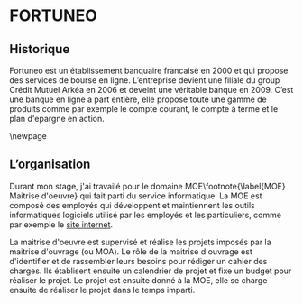 # FORTUNEO #


## Historique ##


Fortuneo est un établissement banquaire francaisé en 2000 et qui propose des services de bourse en ligne.
L’entreprise devient une filiale du group Crédit Mutuel Arkéa en 2006 et deveint une véritable banque en 2009.
C’est une banque en ligne a part entière, elle propose toute une gamme de produits comme par exemple le compte courant, 
le compte à terme et le plan d'epargne en action.


\newpage


## L’organisation ##

Durant mon stage, j'ai travailé pour le domaine MOE\footnote{\label{MOE} Maitrise d'oeuvre} qui fait parti du service informatique.
La MOE est composé des employés qui développent et maintiennent les outils informatiques logiciels 
utilisé par les employés et les particuliers, comme par exemple le [site internet](http://www.fortuneo.fr "fortuneo.fr").


La maitrise d'oeuvre est supervisé et réalise les projets imposés par la maitrise d'ouvrage (ou MOA). Le
rôle de la maitrise d'ouvrage est d'identifier et de rassembler leurs besoins pour rédiger un cahier des charges.
Ils établisent ensuite un calendrier de projet et fixe un budget pour réaliser le projet. Le projet est ensuite
donné à la MOE, elle se charge ensuite de réaliser le projet dans le temps imparti.
